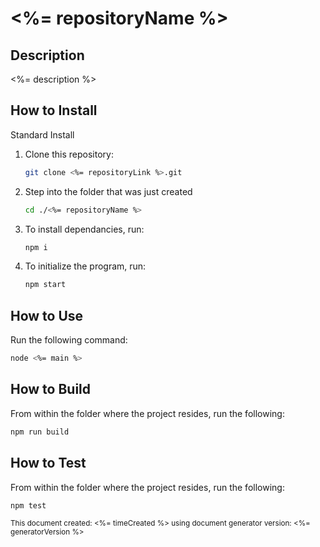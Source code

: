 # <%= repositoryName %>

## Description 
<%= description %>

## How to Install

Standard Install

1. Clone this repository:
    ```bash
    git clone <%= repositoryLink %>.git
    ```
1. Step into the folder that was just created 
    ```bash
    cd ./<%= repositoryName %>
    ```
1. To install dependancies, run:
    ```bash
    npm i
    ```

1. To initialize the program, run:
    ```bash
    npm start
    ```
<!--- TODO: Add Additional Installation/Set Up Instructions, then delete this comment  --->

## How to Use
Run the following command:
```bash
node <%= main %>
```

<!--- TODO: Add Additional Information on How to use the tool/module, then delete this comment  --->

## How to Build
From within the folder where the project resides, run the following:
```bash
npm run build
```

## How to Test
From within the folder where the project resides, run the following:
```bash
npm test
```
<sub>This document created: <%= timeCreated %> using document generator version: <%= generatorVersion %><sub>

<!--- TODO: Review the readme for accuracy, then delete this comment--->